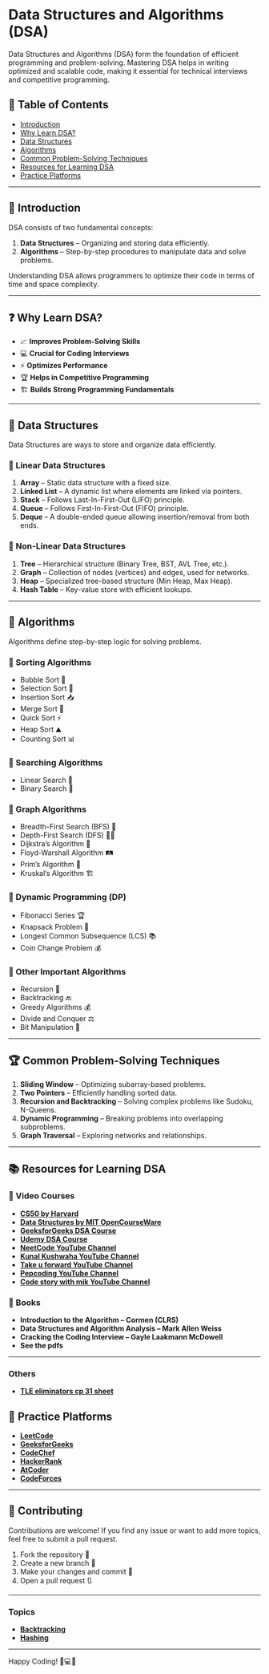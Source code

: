 # Data Structures and Algorithms (DSA)

Data Structures and Algorithms (DSA) form the foundation of efficient programming and problem-solving. Mastering DSA helps in writing optimized and scalable code, making it essential for technical interviews and competitive programming.

## 📌 Table of Contents
- [Introduction](#introduction)
- [Why Learn DSA?](#why-learn-dsa)
- [Data Structures](#data-structures)
- [Algorithms](#algorithms)
- [Common Problem-Solving Techniques](#common-problem-solving-techniques)
- [Resources for Learning DSA](#resources-for-learning-dsa)
- [Practice Platforms](#practice-platforms)

---

## 🚀 Introduction
DSA consists of two fundamental concepts:
1. **Data Structures** – Organizing and storing data efficiently.
2. **Algorithms** – Step-by-step procedures to manipulate data and solve problems.

Understanding DSA allows programmers to optimize their code in terms of time and space complexity.

---

## ❓ Why Learn DSA?
- 📈 **Improves Problem-Solving Skills**
- 💻 **Crucial for Coding Interviews**
- ⚡ **Optimizes Performance**
- 🏆 **Helps in Competitive Programming**
- 🏗️ **Builds Strong Programming Fundamentals**

---

## 📂 Data Structures
Data Structures are ways to store and organize data efficiently.

### 🔹 Linear Data Structures
1. **Array** – Static data structure with a fixed size.
2. **Linked List** – A dynamic list where elements are linked via pointers.
3. **Stack** – Follows Last-In-First-Out (LIFO) principle.
4. **Queue** – Follows First-In-First-Out (FIFO) principle.
5. **Deque** – A double-ended queue allowing insertion/removal from both ends.

### 🔹 Non-Linear Data Structures
1. **Tree** – Hierarchical structure (Binary Tree, BST, AVL Tree, etc.).
2. **Graph** – Collection of nodes (vertices) and edges, used for networks.
3. **Heap** – Specialized tree-based structure (Min Heap, Max Heap).
4. **Hash Table** – Key-value store with efficient lookups.

---

## 📜 Algorithms
Algorithms define step-by-step logic for solving problems.

### 🔹 Sorting Algorithms
- Bubble Sort 🫧
- Selection Sort 🎯
- Insertion Sort 📥
- Merge Sort 🔀
- Quick Sort ⚡
- Heap Sort ⛰️
- Counting Sort 📊

### 🔹 Searching Algorithms
- Linear Search 🔎
- Binary Search 🌲

### 🔹 Graph Algorithms
- Breadth-First Search (BFS) 🌊
- Depth-First Search (DFS) 🕵️‍♂️
- Dijkstra’s Algorithm 🚀
- Floyd-Warshall Algorithm 🛤️
- Prim’s Algorithm 🌉
- Kruskal’s Algorithm 🏗️

### 🔹 Dynamic Programming (DP)
- Fibonacci Series 🏆
- Knapsack Problem 🎒
- Longest Common Subsequence (LCS) 📚
- Coin Change Problem 💰

### 🔹 Other Important Algorithms
- Recursion 🔄
- Backtracking 🔙
- Greedy Algorithms 💰
- Divide and Conquer ⚖️
- Bit Manipulation 🔢

---

## 🏆 Common Problem-Solving Techniques
1. **Sliding Window** – Optimizing subarray-based problems.
2. **Two Pointers** – Efficiently handling sorted data.
3. **Recursion and Backtracking** – Solving complex problems like Sudoku, N-Queens.
4. **Dynamic Programming** – Breaking problems into overlapping subproblems.
5. **Graph Traversal** – Exploring networks and relationships.

---

## 📚 Resources for Learning DSA
### 🎥 Video Courses
- **[CS50 by Harvard](https://cs50.harvard.edu/)**
- **[Data Structures by MIT OpenCourseWare](https://ocw.mit.edu/courses/electrical-engineering-and-computer-science/6-006-introduction-to-algorithms-fall-2011/)**
- **[GeeksforGeeks DSA Course](https://www.geeksforgeeks.org/data-structures/)**
- **[Udemy DSA Course](https://www.udemy.com/)**
- **[NeetCode YouTube Channel](https://www.youtube.com/@NeetCode)**
- **[Kunal Kushwaha YouTube Channel](https://www.youtube.com/@KunalKushwaha)**
- **[Take u forward YouTube Channel](https://www.youtube.com/@takeUforward)**
- **[Pepcoding YouTube Channel](https://www.youtube.com/@Pepcoding)**
- **[Code story with mik YouTube Channel](https://www.youtube.com/@codestorywithMIK)**


### 📖 Books
- **Introduction to the Algorithm – Cormen (CLRS)**
- **Data Structures and Algorithm Analysis – Mark Allen Weiss**
- **Cracking the Coding Interview – Gayle Laakmann McDowell**
- **See the pdfs**

---
### Others
- **[TLE eliminators cp 31 sheet](https://www.tle-eliminators.com/cp-sheet)**


## 🎯 Practice Platforms
- **[LeetCode](https://leetcode.com/)**
- **[GeeksforGeeks](https://www.geeksforgeeks.org/)**
- **[CodeChef](https://www.codechef.com/)**
- **[HackerRank](https://www.hackerrank.com/domains/tutorials/10-days-of-algorithms)**
- **[AtCoder](https://atcoder.jp/)**
- **[CodeForces](https://codeforces.com/)**

---

## 🤝 Contributing
Contributions are welcome! If you find any issue or want to add more topics, feel free to submit a pull request.

1. Fork the repository 🍴
2. Create a new branch 🌿
3. Make your changes and commit 📌
4. Open a pull request 🔃

---

### Topics
- **[Backtracking](https://github.com/souravchandra1910/Solve/tree/backtracking)**
- **[Hashing]()**

---
Happy Coding! 🚀💻✨


